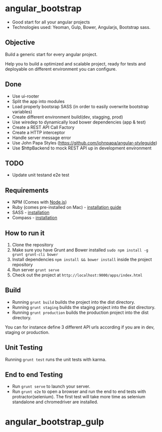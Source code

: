 # angular_bootstrap

* Good start for all your angular projects
* Technologies used: Yeoman, Gulp, Bower, Angularjs, Bootstrap sass.


Objective
-------

Build a generic start for every angular project.

Help you to build a optimized and scalable project, ready for tests and deployable on different environment you can configure.




Done
-------

* Use ui-rooter
* Split the app into modules
* Load properly bootsrap SASS (in order to easily overwrite bootstrap variables)
* Create different environment build(dev, stagging, prod)
* Use wiredep to dynamically load bower dependencies (app & test)
* Create a REST API Call Factory
* Create a HTTP interceptor
* Handle server message error
* Use John Papa Styles (https://github.com/johnpapa/angular-styleguide)
* Use $httpBackend to mock REST API up in development environment

TODO
-------

* Update unit testand e2e test


## Requirements

- NPM (Comes with [Node.js](http://nodejs.org/))
- Ruby (comes pre-installed on Mac) - [installation guide](https://www.ruby-lang.org/en/installation/)
- SASS - [installation](http://sass-lang.com/install)
- Compass - [installation](http://compass-style.org/install/)

## How to run it
1. Clone the repository
2. Make sure you have Grunt and Bower installed `sudo npm install -g grunt grunt-cli bower`
3. Install dependencies `npm install && bower install` inside the project repository
4. Run server `grunt serve`
5. Check out the project at `http://localhost:9000/apps/index.html`

## Build
- Running `grunt build` builds the project into the dist directory.
- Running `grunt staging` builds the staging project into the dist directory.
- Running `grunt production` builds the production project into the dist directory.

You can for instance define 3 different API urls according if you are in dev, staging or production.


## Unit Testing

Running `grunt test` runs the unit tests with karma.

## End to end Testing

- Run `grunt serve` to launch your server.
- Run `grunt e2e` to open a browser and run the end to end tests with protractor(selenium).
The first test will take more time as selenium standalone and chromedriver are installed.
# angular_bootstrap_gulp
